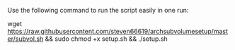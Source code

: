 Use the following command to run the script easily in one run:

wget https://raw.githubusercontent.com/steven66619/archsubvolumesetup/master/subvol.sh && sudo chmod +x setup.sh && ./setup.sh

